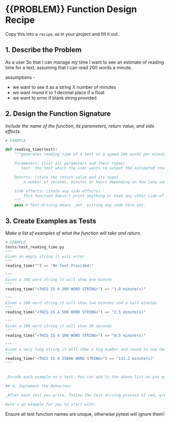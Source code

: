 # {{PROBLEM}} Function Design Recipe

Copy this into a `recipe.md` in your project and fill it out.

## 1. Describe the Problem

As a user
So that I can manage my time
I want to see an estimate of reading time for a text, assuming that I can read 200 words a minute.

assumptions - 
- we want to see it as a string X number of minutes
- we want round it to 1 decimal place if a float
- we want to error if blank string provided

## 2. Design the Function Signature

_Include the name of the function, its parameters, return value, and side effects._

```python
# EXAMPLE

def reading_time(text):
    """generates reading time of a text at a speed 200 words per minute

    Parameters: (list all parameters and their types)
       text: the text which the user wants to output the estimated reading time of

    Returns: (state the return value and its type)
        a number of seconds, minutes or hours depending on how long something will take

    Side effects: (state any side effects)
        This function doesn't print anything or have any other side-effects
    """
    pass # Test-driving means _not_ writing any code here yet.
```

## 3. Create Examples as Tests

_Make a list of examples of what the function will take and return._

```python
# EXAMPLE
tests/test_reading_time.py
"""
Given an empty string it will error
"""
reading_time("") => "No Text Provided!"

"""
Given a 200 word string it will show one minute
"""
reading_time("<THIS IS A 200 WORD STRING>") => "1.0 minute(s)"

"""
Given a 500 word string it will show two minutes and a half minutes
"""
reading_time("<THIS IS A 500 WORD STRING>") => "2.5 minute(s)"

"""
Given a 100 word string it will show 30 seconds
"""
reading_time("<THIS IS A 100 WORD STRING>") => "0.5 minute(s)"

"""
Given a very long string it will show a big number and round to one decimal place
"""
reading_time("<THIS IS A 25000 WORD STRING>") => "132.2 minute(s)"
"""


_Encode each example as a test. You can add to the above list as you go._

## 4. Implement the Behaviour

_After each test you write, follow the test-driving process of red, green, refactor to implement the behaviour._

Here's an example for you to start with:

```

Ensure all test function names are unique, otherwise pytest will ignore them!